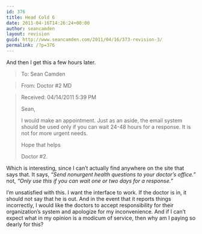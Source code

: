 ```yaml
---
id: 376
title: Head Cold 6
date: 2011-04-16T14:26:24+00:00
author: seancamden
layout: revision
guid: http://www.seancamden.com/2011/04/16/373-revision-3/
permalink: /?p=376
---
```

And then I get this a few hours later.

> To: Sean Camden
  
> From: Doctor #2 MD
  
> Received: 04/14/2011 5:39 PM
> 
> Sean,
> 
> I would make an appointment. Just as an aside, the email system should be used only if you can wait 24-48 hours for a response. It is not for more urgent needs.
> 
> Hope that helps
> 
> Doctor #2. 

Which is interesting, since I can&#8217;t actually find anywhere on the site that says that. It says, _&#8220;Send nonurgent health questions to your doctor&#8217;s office.&#8221;_ not, _&#8220;Only use this if you can wait one or two days for a response.&#8221;_

I&#8217;m unsatisfied with this. I want the interface to work. If the doctor is in, it should not say that he is out. And in the event that it reports things incorrectly, I would like the doctors to accept responsibility for their organization&#8217;s system and apologize for my inconvenience. And if I can&#8217;t expect what in my opinion is a modicum of service, then why am I paying so dearly for this?